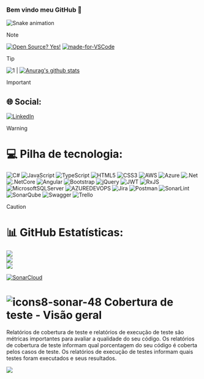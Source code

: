 ### Bem vindo meu GitHub 👋

![Snake animation](https://github.com/rodrigofurlaneti/rodrigofurlaneti/blob/main/github-contribution-grid-snake-dark.svg)

> [!NOTE]
> [![Open Source? Yes!](https://badgen.net/badge/Open%20Source%20%3F/Yes%21/blue?icon=github)](https://github.com/rodrigofurlaneti/badges/)
> [![made-for-VSCode](https://img.shields.io/badge/Made%20for-VSCode-1f425f.svg)](https://code.visualstudio.com/)

> [!TIP]
> ![1](https://github-readme-stats.vercel.app/api/top-langs/?username=rodrigofurlaneti&theme=blue-green) | [![Anurag's github stats](https://github-readme-stats.vercel.app/api?username=rodrigofurlaneti&theme=blue-green)](https://github.com/rodrigofurlaneti/github-readme-stats)

> [!IMPORTANT]
> ## 🌐 Social:
> [![LinkedIn](https://img.shields.io/badge/LinkedIn-%230077B5.svg?logo=linkedin&logoColor=white)](https://www.linkedin.com/in/rodrigo-luiz-madeira-furlaneti/) 

> [!WARNING]
> # 💻 Pilha de tecnologia:
> ![C#](https://img.shields.io/badge/c%23-%23239120.svg?style=for-the-badge&logo=csharp&logoColor=white)
> ![JavaScript](https://img.shields.io/badge/javascript-%23323330.svg?style=for-the-badge&logo=javascript&logoColor=%23F7DF1E)
> ![TypeScript](https://img.shields.io/badge/typescript-%23007ACC.svg?style=for-the-badge&logo=typescript&logoColor=white)
> ![HTML5](https://img.shields.io/badge/html5-%23E34F26.svg?style=for-the-badge&logo=html5&logoColor=white)
> ![CSS3](https://img.shields.io/badge/css3-%231572B6.svg?style=for-the-badge&logo=css3&logoColor=white)
> ![AWS](https://img.shields.io/badge/AWS-%23FF9900.svg?style=for-the-badge&logo=amazon-aws&logoColor=white)
> ![Azure](https://img.shields.io/badge/azure-%230072C6.svg?style=for-the-badge&logo=microsoftazure&logoColor=white)
> ![.Net](https://img.shields.io/badge/.NET-5C2D91?style=for-the-badge&logo=.netcore&logoColor=white)
> ![.NetCore](https://img.shields.io/badge/.NET%20CORE-5C2D91?style=for-the-badge&logo=.netcore&logoColor=white)
> ![Angular](https://img.shields.io/badge/angular-%23DD0031.svg?style=for-the-badge&logo=angular&logoColor=white)
> ![Bootstrap](https://img.shields.io/badge/bootstrap-%238511FA.svg?style=for-the-badge&logo=bootstrap&logoColor=white)
> ![jQuery](https://img.shields.io/badge/jquery-%230769AD.svg?style=for-the-badge&logo=jquery&logoColor=white)
> ![JWT](https://img.shields.io/badge/JWT-black?style=for-the-badge&logo=JSON%20web%20tokens)
> ![RxJS](https://img.shields.io/badge/rxjs-%23B7178C.svg?style=for-the-badge&logo=reactivex&logoColor=white)
> ![MicrosoftSQLServer](https://img.shields.io/badge/Microsoft%20SQL%20Server-CC2927?style=for-the-badge&logo=microsoft%20sql%20server&logoColor=white)
> ![AZUREDEVOPS](https://img.shields.io/badge/azuredevops-0078D7.svg?style=for-the-badge&logo=azuredevops&logoColor=white&color=%230078D7)
> ![Jira](https://img.shields.io/badge/jira-%230A0FFF.svg?style=for-the-badge&logo=jira&logoColor=white)
> ![Postman](https://img.shields.io/badge/Postman-FF6C37?style=for-the-badge&logo=postman&logoColor=white)
> ![SonarLint](https://img.shields.io/badge/SonarLint-CB2029?style=for-the-badge&logo=SONARLINT&logoColor=white)
> ![SonarQube](https://img.shields.io/badge/SonarQube-black?style=for-the-badge&logo=sonarqube&logoColor=4E9BCD)
> ![Swagger](https://img.shields.io/badge/-Swagger-%23Clojure?style=for-the-badge&logo=swagger&logoColor=white)
> ![Trello](https://img.shields.io/badge/Trello-%23026AA7.svg?style=for-the-badge&logo=Trello&logoColor=white)

> [!CAUTION]
> # 📊 GitHub Estatísticas:
> ![](https://github-readme-stats.vercel.app/api?username=RODRIGOFURLANETI&theme=vision-friendly-dark&hide_border=true&include_all_commits=false&count_private=false)<br/>
> ![](https://github-readme-streak-stats.herokuapp.com/?user=RODRIGOFURLANETI&theme=vision-friendly-dark&hide_border=true)<br/>
> ![](https://github-readme-stats.vercel.app/api/top-langs/?username=RODRIGOFURLANETI&theme=vision-friendly-dark&hide_border=true&include_all_commits=false&count_private=false&layout=compact)

[![SonarCloud](https://sonarcloud.io/images/project_badges/sonarcloud-white.svg)](https://sonarcloud.io/summary/new_code?id=rodrigofurlaneti_angularDonne)
# ![icons8-sonar-48](https://github.com/rodrigofurlaneti/rodrigofurlaneti/assets/23003025/0f863e4f-f6a4-4a5e-8024-7f43b9b59071) Cobertura de teste - Visão geral
Relatórios de cobertura de teste e relatórios de execução de teste são métricas importantes para avaliar a qualidade do seu código. Os relatórios de cobertura de teste informam qual porcentagem do seu código é coberta pelos casos de teste. Os relatórios de execução de testes informam quais testes foram executados e seus resultados.


[![](https://visitcount.itsvg.in/api?id=RODRIGOFURLANETI&icon=0&color=0)](https://visitcount.itsvg.in)

<!-- Proudly created with GPRM ( https://gprm.itsvg.in ) -->

